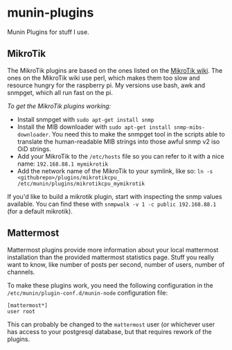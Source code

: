 munin-plugins
=============

Munin Plugins for stuff I use.


MikroTik
--------
The MikroTik plugins are based on the ones listed on the
[MikroTik wiki](https://wiki.mikrotik.com/wiki/Munin_Monitoring). The ones on the MikroTik
wiki use perl, which makes them too slow and resource hungry for the raspberry pi. My
versions use bash, awk and snmpget, which all run fast on the pi.

*To get the MikroTik plugins working:*
- Install snmpget with `sudo apt-get install snmp`
- Install the MIB downloader with `sudo apt-get install snmp-mibs-downloader`. You need
  this to make the snmpget tool in the scripts able to translate the human-readable MIB
  strings into those awful snmp v2 iso OiD strings.
- Add your MikroTik to the `/etc/hosts` file so you can refer to it with a nice name:
  `192.168.88.1 mymikrotik`
- Add the network name of the MikroTik to your symlink, like so:
  `ln -s <githubrepo>/plugins/mikrotikcpu_ /etc/munin/plugins/mikrotikcpu_mymikrotik`
  
If you'd like to build a mikrotik plugin, start with inspecting the snmp values available.
You can find these with `snmpwalk -v 1 -c public 192.168.88.1` (for a default mikrotik).


Mattermost
----------
Mattermost plugins provide more information about your local mattermost installation than
the provided mattermost statistics page. Stuff you really want to know, like number of
posts per second, number of users, number of channels.

To make these plugins work, you need the following configuration in the
`/etc/munin/plugin-conf.d/munin-node` configuration file:

```
[mattermost*]
user root
```

This can probably be changed to the `mattermost` user (or whichever user has access
to your postgresql database, but that requires rework of the plugins.